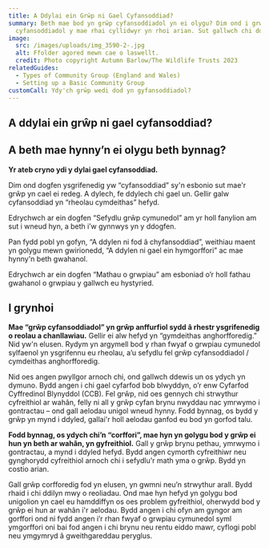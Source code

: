 ```yaml
---
title: A Ddylai ein Grŵp ni Gael Cyfansoddiad?
summary: Beth mae bod yn grŵp cyfansoddiadol yn ei olygu? Dim ond i grwpiau
  cyfansoddiadol y mae rhai cyllidwyr yn rhoi arian. Sut gallwch chi ddod yn un?
image:
  src: /images/uploads/img_3590-2-.jpg
  alt: Ffolder agored mewn cae o laswellt.
  credit: Photo copyright Autumn Barlow/The Wildlife Trusts 2023
relatedGuides:
  - Types of Community Group (England and Wales)
  - Setting up a Basic Community Group
customCall: Ydy'ch grŵp wedi dod yn gyfansoddiadol?
---
```

## A ddylai ein grŵp ni gael cyfansoddiad?

## A beth mae hynny’n ei olygu beth bynnag?


**Yr ateb cryno ydi y dylai gael cyfansoddiad.** 


Dim ond dogfen ysgrifenedig yw “cyfansoddiad” sy'n esbonio sut mae'r grŵp yn cael ei redeg. A dylech, fe ddylech chi gael un. Gellir galw cyfansoddiad yn “rheolau cymdeithas” hefyd.


Edrychwch ar ein dogfen “Sefydlu grŵp cymunedol” am yr holl fanylion am sut i wneud hyn, a beth i’w gynnwys yn y ddogfen.


Pan fydd pobl yn gofyn, “A ddylen ni fod â chyfansoddiad”, weithiau maent yn golygu mewn gwirionedd, “A ddylen ni gael ein hymgorffori” ac mae hynny'n beth gwahanol.


Edrychwch ar ein dogfen “Mathau o grwpiau” am esboniad o’r holl fathau gwahanol o grwpiau y gallwch eu hystyried.


## I grynhoi 


**Mae “grŵp cyfansoddiadol” yn grŵp anffurfiol sydd â rhestr ysgrifenedig o reolau a chanllawiau.** Gellir ei alw hefyd yn “gymdeithas anghorfforedig.” Nid yw'n elusen. Rydym yn argymell bod y rhan fwyaf o grwpiau cymunedol sylfaenol yn ysgrifennu eu rheolau, a’u sefydlu fel grŵp cyfansoddiadol / cymdeithas anghorfforedig.


Nid oes angen pwyllgor arnoch chi, ond gallwch ddewis un os ydych yn dymuno. Bydd angen i chi gael cyfarfod bob blwyddyn, o’r enw Cyfarfod Cyffredinol Blynyddol (CCB). Fel grŵp, nid oes gennych chi strwythur cyfreithiol ar wahân, felly ni all y grŵp cyfan brynu nwyddau nac ymrwymo i gontractau – ond gall aelodau unigol wneud hynny. Fodd bynnag, os bydd y grŵp yn mynd i ddyled, gallai'r holl aelodau ganfod eu bod yn gorfod talu.


**Fodd bynnag, os ydych chi’n “corffori”, mae hyn yn golygu bod y grŵp ei hun yn beth ar wahân, yn gyfreithiol.** Gall y grŵp brynu pethau, ymrwymo i gontractau, a mynd i ddyled hefyd. Bydd angen cymorth cyfreithiwr neu gynghorydd cyfreithiol arnoch chi i sefydlu'r math yma o grŵp. Bydd yn costio arian.


Gall grŵp corfforedig fod yn elusen, yn gwmni neu’n strwythur arall. Bydd rhaid i chi ddilyn mwy o reoliadau. Ond mae hyn hefyd yn golygu bod unigolion yn cael eu hamddiffyn os oes problem gyfreithiol, oherwydd bod y grŵp ei hun ar wahân i'r aelodau. Bydd angen i chi ofyn am gyngor am gorffori ond ni fydd angen i’r rhan fwyaf o grwpiau cymunedol syml ymgorffori oni bai fod angen i chi brynu neu rentu eiddo mawr, cyflogi pobl neu ymgymryd â gweithgareddau peryglus.
